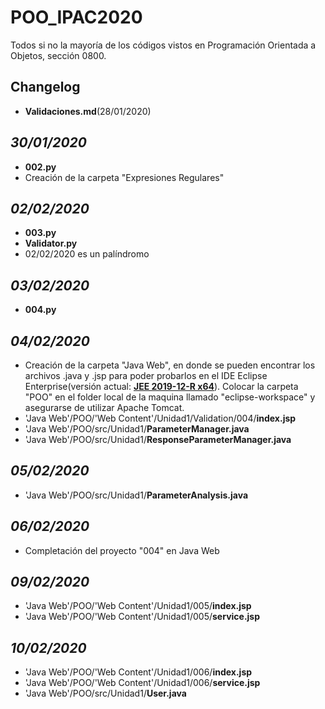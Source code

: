 # POO_IPAC2020

Todos si no la mayoría de los códigos vistos en Programación Orientada a Objetos, sección 0800.


## Changelog

- **Validaciones.md**(28/01/2020)

*30/01/2020*
----------
- **002.py**&nbsp;
- Creación de la carpeta "Expresiones Regulares"

*02/02/2020*
----------
- **003.py**&nbsp;
- **Validator.py**&nbsp;
- 02/02/2020 es un palíndromo&nbsp;

*03/02/2020*
----------
- **004.py**

*04/02/2020*
----------
- Creación de la carpeta "Java Web", en donde se pueden encontrar los archivos .java y .jsp para poder probarlos en el IDE Eclipse Enterprise(versión actual: **[JEE 2019-12-R x64](https://www.eclipse.org/downloads/packages/release/2019-12/r/eclipse-ide-enterprise-java-developers)**). Colocar la carpeta "POO" en el folder local de la maquina llamado "eclipse-workspace" y asegurarse de utilizar Apache Tomcat.&nbsp;
- 'Java Web'/POO/'Web Content'/Unidad1/Validation/004/**index.jsp**&nbsp;
- 'Java Web'/POO/src/Unidad1/**ParameterManager.java**&nbsp;
- 'Java Web'/POO/src/Unidad1/**ResponseParameterManager.java**&nbsp;

*05/02/2020*
-----------
- 'Java Web'/POO/src/Unidad1/**ParameterAnalysis.java**&nbsp;

*06/02/2020*
-----------
- Completación del proyecto "004" en Java Web &nbsp;

*09/02/2020*
-----------
- 'Java Web'/POO/'Web Content'/Unidad1/005/**index.jsp** &nbsp;
- 'Java Web'/POO/'Web Content'/Unidad1/005/**service.jsp** &nbsp;

*10/02/2020*
-----------
- 'Java Web'/POO/'Web Content'/Unidad1/006/**index.jsp** &nbsp;
- 'Java Web'/POO/'Web Content'/Unidad1/006/**service.jsp** &nbsp;
- 'Java Web'/POO/src/Unidad1/**User.java**&nbsp;